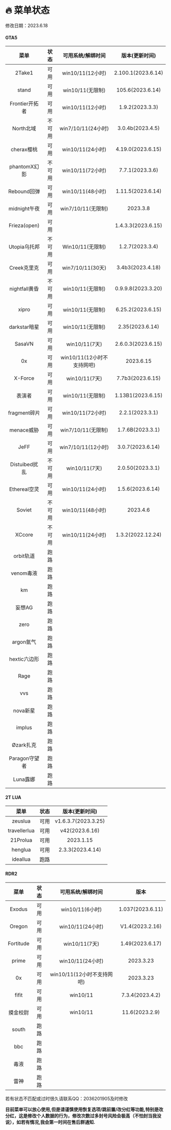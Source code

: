 # 🔥 菜单状态

修改日期：2023.6.18

<!-- tabs:start -->

#### **GTA5**

|     菜单    | 状态 |  可用系统/解绑时间 |  版本(更新时间)|
| :---------: |:---:|:-----------------:|:-------------:|
|    2Take1   |可用| win10/11(12小时)| 2.100.1(2023.6.14)|
|     stand   |可用| win10/11(无限制)| 105.6(2023.6.14) |
|Frontier开拓者|可用| win10/11(12小时)|1.9.2(2023.3.3)|
|  North北域   |不可用|win7/10/11(24小时)|3.0.4b(2023.4.5)|
|  cherax樱桃  |可用| win10/11(24小时)| 4.19.0(2023.6.15)|
| phantomX幻影 |不可用| win10/11(72小时)|7.7.1(2023.3.6)|
|  Rebound回弹 |可用| win10/11(48小时)| 1.11.5(2023.6.14)|
| midnight午夜 |可用| win7/10/11(无限制)|  2023.3.8  |
| Frieza(open) | 可用 |              |1.4.3.3(2023.6.15)|
| Utopia乌托邦 |不可用| Win10/11(无限制)|1.2.7(2023.3.4)|
|  Creek克里克 |可用|  win7/10/11(30天)|3.4b3(2023.4.18)|
|nightfall黄昏 |不可用| win10/11(无限制)|0.9.9.8(2023.3.20)|
|    xipro    |可用| win10/11(无限制)|6.25.2(2023.6.15)  |
|darkstar暗星 |可用| win10/11(无限制)| 2.35(2023.6.14)  |
|   SasaVN    |可用|  win10/11(7天) |2.6.0.3(2023.6.15) |
|     0x      |可用|win10/11(12小时不支持网吧)| 2023.6.15|
|   X-Force   |可用|  win10/11(7天) | 7.7b3(2023.6.15)  |
|    表演者   |可用|  win10/11(无限制)|1.13B1(2023.6.15)|
|fragment碎片 |可用| win10/11(72小时) |2.2.1(2023.3.1)|
|  menace威胁 |可用|win7/10/11(无限制) | 1.7.6B(2023.3.1)|
|    JeFF    |可用|win7/10/11(12小时) |3.0.7(2023.6.14)|
|Distuibed扰乱|不可用| win10/11(7天)  | 2.0.50(2023.3.1) |
|Ethereal空灵 |可用|win10/11(24小时) | 1.5.6(2023.6.14) |
|   Soviet    |不可用| win10/11(48小时)|2023.4.6|
|   XCcore    |不可用|win10/11(24小时) | 1.3.2(2022.12.24)|
|  orbit轨道  |  跑路|||
|  venom毒液  |  跑路|||
|    km      |  跑路|||
|   妄想AG    | 跑路|||
|   zero     |  跑路|||
| argon氩气  |  跑路|||
|hextic六边形 |  跑路|||
|   Rage     |  跑路|||
|    vvs     |  跑路|||
| nova新星   |  跑路|||
|  implus    |  跑路|||
| Øzark扎克  |  跑路|||
|Paragon守望者|  跑路|||
|  Luna露娜  |  跑路|||

#### **2T LUA**


|     菜单    | 状态  |  版本(更新时间)  |
| :---------: |:---:|:----------------:|
|    zeuslua  | 可用|v1.6.3.7(2023.3.25)|
| travellerlua| 可用|   v42(2023.6.16)|
|   21Prolua  | 可用|      2023.1.15   |
|    henglua  | 可用|  2.3.3(2023.4.14)  |
|   ideallua  | 跑路|                  |

#### **RDR2**

|  菜单 |状态|可用系统/解绑时间|        版本    |
| :----:|:-:|:--------------:| :------------:|
| Exodus|可用|win10/11(6小时)| 1.037(2023.6.11)|
|Oregon |可用|win10/11(24小时)|V1.4(2023.2.16)|
|Fortitude|可用|win10/11(7天)|1.49(2023.6.17)|
| prime |可用|win10/11(24小时)|    2023.3.23   |
|  0x   |可用|win10/11(12小时不支持网吧)|2023.3.23|
| fifit |可用|  win10/11  |   7.3.4(2023.4.2) |
|摸金校尉|可用|  win10/11  | 11.6(2023.2.9)|
|  south | 跑路 |||
|   bbc  | 跑路 |||
|   毒液  |跑路 |||
|   雷神  |跑路 |||

<!-- tabs:end -->

若有状态不匹配或过时很久请联系QQ：2036201905及时修改

**目前菜单可以放心使用,但是请谨慎使用恢复选项/跳前置/改分红等功能,特别是改分红，这是修改个人数据的行为，修改次数过多封号风险会极高（不怕封当我没说），如若有情况,我会第一时间在售后群通知.**
